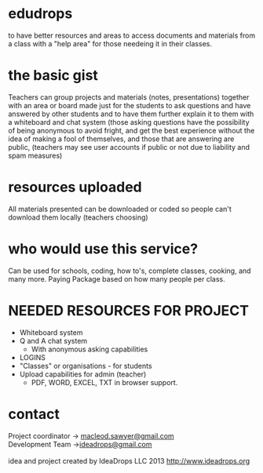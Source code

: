edudrops
========
to have better resources and areas to access documents and materials from a class with a "help area" for those needeing it in their classes.

the basic gist
======== 
Teachers can group projects and materials (notes, presentations) together with an area or board made just for the students to ask questions and have answered by other students and to have them further explain it to them with a whiteboard and chat system (those asking questions have the possibility of being anonymous to avoid fright, and get the best experience without the idea of making a fool of themselves, and those that are answering are public, (teachers may see user accounts if public or not due to liability and spam measures) 

resources uploaded
========
All materials presented can be downloaded or coded so people can't download them locally (teachers choosing)

who would use this service?
========
Can be used for schools, coding, how to's, complete classes, cooking, and many more. 
Paying Package based on how many people per class.

NEEDED RESOURCES FOR PROJECT
========
- Whiteboard system
- Q and A chat system
	- With anonymous asking capabilities
- LOGINS 
- "Classes" or organisations - for students
- Upload capabilities for admin (teacher)
	-   PDF, WORD, EXCEL, TXT in browser support.

contact
========
Project coordinator -> macleod.sawyer@gmail.com <br>
Development Team ->ideadrops@gmail.com <br><br>
idea and project created by IdeaDrops LLC 2013 http://www.ideadrops.org
